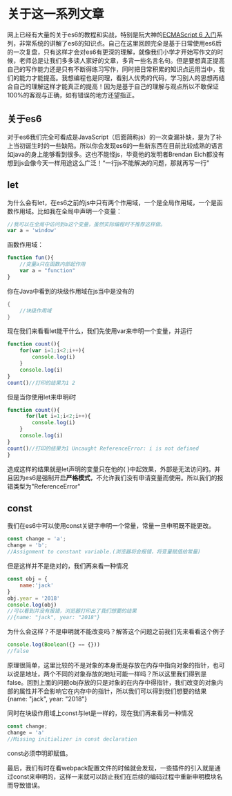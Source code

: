 # 关于这一系列文章

网上已经有大量的关于es6的教程和实战，特别是阮大神的<a href="">ECMAScript 6 入门</a>系列，非常系统的讲解了es6的知识点。自己在这里回顾完全是基于日常使用es6后的一次复盘，只有这样才会对es6有更深的理解，就像我们小学才开始写作文的时候，老师总是让我们多多读人家好的文章，多背一些名言名句。但是要想真正提高自己的写作能力还是只有不断得练习写作，同时把日常积累的知识点运用当中，我们的能力才能提高。我想编程也是同理，看别人优秀的代码，学习别人的思想再结合自己的理解这样才能真正的提高！因为是基于自己的理解与观点所以不敢保证100%的客观与正确，如有错误的地方还望指正。

## 关于es6

对于es6我们完全可看成是JavaScript（后面简称js）的一次查漏补缺，是为了补上当初诞生时的一些缺陷。所以你会发现es6的一些新东西在目前比较成熟的语言如java的身上能够看到很多。这也不能怪js，毕竟他的发明者Brendan Eich都没有想到js会像今天一样用途这么广泛！“一行js不能解决的问题，那就再写一行”

## let
为什么会有let，在es6之前的js中只有两个作用域，一个是全局作用域，一个是函数作用域。比如我在全局中声明一个变量：
```js
//我可以在全局中访问到a这个变量，虽然实际编程时不推荐这样做。
var a = 'window'
```
函数作用域：
```js
function fun(){
    //变量a只在函数内部起作用
    var a = "function"
}
```
你在Java中看到的块级作用域在js当中是没有的
```java
{
    //块级作用域
}
```
现在我们来看看let能干什么，我们先使用var来申明一个变量，并运行
```js
function count(){
    for(var i=1;i<2;i++){
        console.log(i)
    }
    console.log(i)
}
count()//打印的结果为1 2
```
但是当你使用let来申明i时
```js
function count(){
      for(let i=1;i<2;i++){
        console.log(i)
    }
    console.log(i)
}
count()//打印的结果为1 Uncaught ReferenceError: i is not defined
}
```
造成这样的结果就是let声明的变量只在他的{ }中起效果，外部是无法访问的。并且因为es6是强制开启**严格模式**，不允许我们没有申请变量而使用。所以我们的报错类型为"ReferenceError"

## const
我们在es6中可以使用const关键字申明一个常量，常量一旦申明既不能更改。
```js
const change = 'a';
change = 'b';
//Assignment to constant variable.(浏览器将会报错，将变量赋值给常量)
```
但是这样并不是绝对的，我们再来看一种情况
```js
const obj = {
    name:'jack'
}
obj.year = '2018'
console.log(obj)
//可以看到并没有报错，浏览器打印出了我们想要的结果
//{name: "jack", year: "2018"}
```
为什么会这样？不是申明就不能改变吗？解答这个问题之前我们先来看看这个例子
```js
console.log(Boolean({} == {}))
//false
```
原理很简单，这里比较的不是对象的本身而是存放在内存中指向对象的指针，也可以说是地址，两个不同的对象存放的地址可能一样吗？所以这里我们得到是false。回到上面的问题obj存放的只是对象的在内存中得指针，我们改变的对象内部的属性并不会影响它在内存中的指针，所以我们可以得到我们想要的结果{name: "jack", year: "2018"}

同时在块级作用域上const与let是一样的，现在我们再来看另一种情况
```js
const change;
change = 'a'
//Missing initializer in const declaration 
```
const必须申明即赋值。

最后，我们有时在看webpack配置文件的时候就会发现，一些插件的引入就是通过const来申明的，这样一来就可以防止我们在后续的编码过程中重新申明模块名而导致错误。


